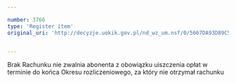 ```yaml
---

number: 3766
type: 'Register item'
original_uri: 'http://decyzje.uokik.gov.pl/nd_wz_um.nsf/0/5667DA93D89C5403C1257A8A00357773?OpenDocument'


---
```


Brak Rachunku nie zwalnia abonenta z obowiązku uiszczenia opłat w terminie do końca Okresu rozliczeniowego, za który nie otrzymał rachunku
